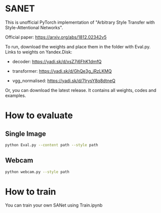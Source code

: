 # SANET

This is unofficial PyTorch implementation of "Arbitrary Style Transfer with Style-Attentional Networks".

Official paper: https://arxiv.org/abs/1812.02342v5

To run, download the weights and place them in the folder with Eval.py. Links to weights on Yandex.Disk:

* decoder: https://yadi.sk/d/xsZ7j6FhK1dmfQ

* transformer: https://yadi.sk/d/GhQe3g_iRzLKMQ

* vgg_normalised: https://yadi.sk/d/7IrysY8q8dtneQ

Or, you can download the latest release. It contains all weights, codes and examples.

# How to evaluate

## Single Image

```bash
python Eval.py --content path --style path
```

## Webcam

```bash
python webcam.py --style path
```

# How to train

You can train your own SANet using Train.ipynb
